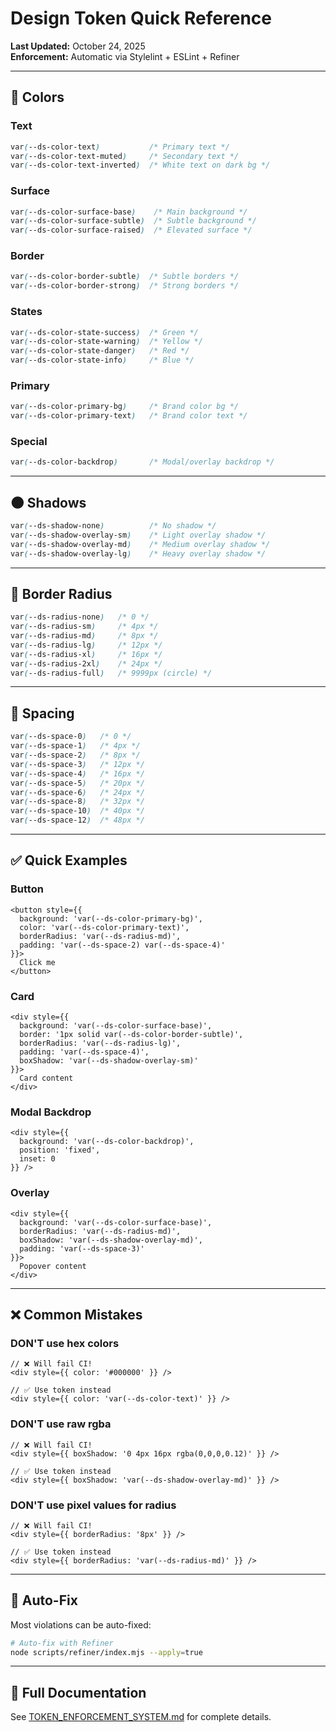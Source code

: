 # Design Token Quick Reference

**Last Updated:** October 24, 2025  
**Enforcement:** Automatic via Stylelint + ESLint + Refiner

---

## 🎨 Colors

### Text
```css
var(--ds-color-text)           /* Primary text */
var(--ds-color-text-muted)     /* Secondary text */
var(--ds-color-text-inverted)  /* White text on dark bg */
```

### Surface
```css
var(--ds-color-surface-base)    /* Main background */
var(--ds-color-surface-subtle)  /* Subtle background */
var(--ds-color-surface-raised)  /* Elevated surface */
```

### Border
```css
var(--ds-color-border-subtle)  /* Subtle borders */
var(--ds-color-border-strong)  /* Strong borders */
```

### States
```css
var(--ds-color-state-success)  /* Green */
var(--ds-color-state-warning)  /* Yellow */
var(--ds-color-state-danger)   /* Red */
var(--ds-color-state-info)     /* Blue */
```

### Primary
```css
var(--ds-color-primary-bg)     /* Brand color bg */
var(--ds-color-primary-text)   /* Brand color text */
```

### Special
```css
var(--ds-color-backdrop)       /* Modal/overlay backdrop */
```

---

## 🌑 Shadows

```css
var(--ds-shadow-none)          /* No shadow */
var(--ds-shadow-overlay-sm)    /* Light overlay shadow */
var(--ds-shadow-overlay-md)    /* Medium overlay shadow */
var(--ds-shadow-overlay-lg)    /* Heavy overlay shadow */
```

---

## 🔘 Border Radius

```css
var(--ds-radius-none)   /* 0 */
var(--ds-radius-sm)     /* 4px */
var(--ds-radius-md)     /* 8px */
var(--ds-radius-lg)     /* 12px */
var(--ds-radius-xl)     /* 16px */
var(--ds-radius-2xl)    /* 24px */
var(--ds-radius-full)   /* 9999px (circle) */
```

---

## 📏 Spacing

```css
var(--ds-space-0)   /* 0 */
var(--ds-space-1)   /* 4px */
var(--ds-space-2)   /* 8px */
var(--ds-space-3)   /* 12px */
var(--ds-space-4)   /* 16px */
var(--ds-space-5)   /* 20px */
var(--ds-space-6)   /* 24px */
var(--ds-space-8)   /* 32px */
var(--ds-space-10)  /* 40px */
var(--ds-space-12)  /* 48px */
```

---

## ✅ Quick Examples

### Button
```tsx
<button style={{
  background: 'var(--ds-color-primary-bg)',
  color: 'var(--ds-color-primary-text)',
  borderRadius: 'var(--ds-radius-md)',
  padding: 'var(--ds-space-2) var(--ds-space-4)'
}}>
  Click me
</button>
```

### Card
```tsx
<div style={{
  background: 'var(--ds-color-surface-base)',
  border: '1px solid var(--ds-color-border-subtle)',
  borderRadius: 'var(--ds-radius-lg)',
  padding: 'var(--ds-space-4)',
  boxShadow: 'var(--ds-shadow-overlay-sm)'
}}>
  Card content
</div>
```

### Modal Backdrop
```tsx
<div style={{
  background: 'var(--ds-color-backdrop)',
  position: 'fixed',
  inset: 0
}} />
```

### Overlay
```tsx
<div style={{
  background: 'var(--ds-color-surface-base)',
  borderRadius: 'var(--ds-radius-md)',
  boxShadow: 'var(--ds-shadow-overlay-md)',
  padding: 'var(--ds-space-3)'
}}>
  Popover content
</div>
```

---

## ❌ Common Mistakes

### DON'T use hex colors
```tsx
// ❌ Will fail CI!
<div style={{ color: '#000000' }} />

// ✅ Use token instead
<div style={{ color: 'var(--ds-color-text)' }} />
```

### DON'T use raw rgba
```tsx
// ❌ Will fail CI!
<div style={{ boxShadow: '0 4px 16px rgba(0,0,0,0.12)' }} />

// ✅ Use token instead
<div style={{ boxShadow: 'var(--ds-shadow-overlay-md)' }} />
```

### DON'T use pixel values for radius
```tsx
// ❌ Will fail CI!
<div style={{ borderRadius: '8px' }} />

// ✅ Use token instead
<div style={{ borderRadius: 'var(--ds-radius-md)' }} />
```

---

## 🚀 Auto-Fix

Most violations can be auto-fixed:

```bash
# Auto-fix with Refiner
node scripts/refiner/index.mjs --apply=true
```

---

## 📖 Full Documentation

See [TOKEN_ENFORCEMENT_SYSTEM.md](./TOKEN_ENFORCEMENT_SYSTEM.md) for complete details.
